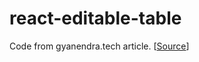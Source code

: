 # react-editable-table

Code from gyanendra.tech article. [[Source](https://blog.gyanendra.tech/create-a-simple-editable-table-with-search-and-pagination-in-react-js-in-2-min-react-js-56328e067733)]
